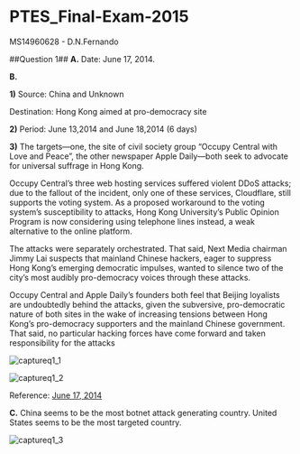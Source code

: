 # PTES_Final-Exam-2015
MS14960628 - D.N.Fernando

##Question 1##
**A.** Date: June 17, 2014. 

**B.** 

**1)** Source: China and Unknown

Destination: Hong Kong aimed at pro-democracy site

**2)** Period: June 13,2014 and June 18,2014 (6 days)

**3)** The targets—one, the site of civil society group “Occupy Central with Love and Peace”, the other newspaper Apple Daily—both seek to advocate for universal suffrage in Hong Kong.

Occupy Central’s three web hosting services suffered violent DDoS attacks; due to the fallout of the incident, only one of these services, Cloudflare, still supports the voting system. As a proposed workaround to the voting system’s susceptibility to attacks, Hong Kong University’s Public Opinion Program is now considering using telephone lines instead, a weak alternative to the online platform.

The attacks were separately orchestrated. That said, Next Media chairman Jimmy Lai suspects that mainland Chinese hackers, eager to suppress Hong Kong’s emerging democratic impulses, wanted to silence two of the city’s most audibly pro-democracy voices through these attacks.

Occupy Central and Apple Daily’s founders both feel that Beijing loyalists are undoubtedly behind the attacks, given the subversive, pro-democratic nature of both sites in the wake of increasing tensions between Hong Kong’s pro-democracy supporters and the mainland Chinese government. That said, no particular hacking forces have come forward and taken responsibility for the attacks

![captureq1_1](https://cloud.githubusercontent.com/assets/12239510/7900493/2aa42d2e-0779-11e5-9ac3-427f68d43034.jpg)

![captureq1_2](https://cloud.githubusercontent.com/assets/12239510/7900494/2ad85144-0779-11e5-9f40-d2e703ed0db3.jpg)

Reference: [June 17, 2014](http://blogs.law.harvard.edu/internetmonitor/2014/06/20/ddos-attacks-in-hong-kong-attack-silence-pro-democracy-websites/)

**C.** China seems to be the most botnet attack generating country. United States seems to be the most targeted country. 

![captureq1_3](https://cloud.githubusercontent.com/assets/12239510/7900508/22eb2a32-077a-11e5-8b93-e2cc9dbcf150.JPG)
